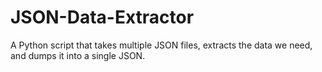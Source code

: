 # JSON-Data-Extractor
A Python script that takes multiple JSON files, extracts the data we need, and dumps it into a single JSON.
